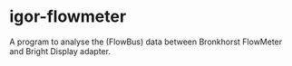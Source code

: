 # igor-flowmeter
A program to analyse the (FlowBus) data between Bronkhorst FlowMeter and Bright Display adapter.
